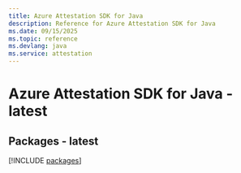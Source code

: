 ```yaml
---
title: Azure Attestation SDK for Java
description: Reference for Azure Attestation SDK for Java
ms.date: 09/15/2025
ms.topic: reference
ms.devlang: java
ms.service: attestation
---
```

# Azure Attestation SDK for Java - latest
## Packages - latest
[!INCLUDE [packages](attestation-index.md)]